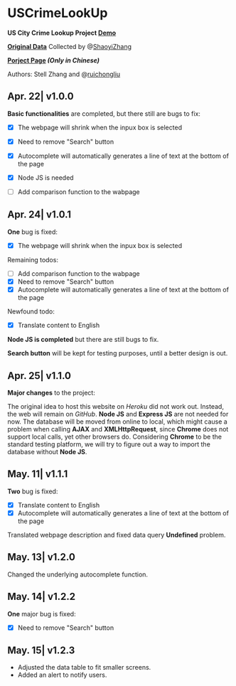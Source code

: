 # USCrimeLookUp
**US City Crime Lookup Project [Demo](http://rliu.me/UsCrimeLookUp/)**

**[Original Data](https://ucr.fbi.gov/crime-in-the-u.s/2015/crime-in-the-u.s.-2015/tables/table-8/table_8_offenses_known_to_law_enforcement_by_state_by_city_2015.xls/view)** Collected by @[ShaoyiZhang](https://github.com/ShaoyiZhang)

**[Porject Page](http://www.minkoder.com/crimerateproj) _(Only in Chinese)_**


Authors: Stell Zhang and @[ruichongliu](https://github.com/ruichongliu)


## Apr. 22| v1.0.0
**Basic functionalities** are completed, but there still are bugs to fix:
 - [x] The webpage will shrink when the inpux box is selected
 - [x] Need to remove "Search" button
 - [x] Autocomplete will automatically generates a line of text at the bottom of the page
 - [x] Node JS is needed
 - [ ] Add comparison function to the wabpage


## Apr. 24| v1.0.1
**One** bug is fixed:
 - [x] The webpage will shrink when the inpux box is selected

Remaining todos:
 - [ ] Add comparison function to the wabpage
 - [x] Need to remove "Search" button
 - [x] Autocomplete will automatically generates a line of text at the bottom of the page

Newfound todo:
 - [x] Translate content to English

**Node JS is completed** but there are still bugs to fix.

**Search button** will be kept for testing purposes, until a better design is out.


## Apr. 25| v1.1.0
**Major changes** to the project:

The original idea to host this website on _Heroku_ did not work out. Instead, the web will remain on _GitHub_. **Node JS** and **Express JS** are not needed for now. The database will be moved from online to local, which might cause a problem when calling **AJAX** and **XMLHttpRequest**, since **Chrome** does not support local calls, yet other browsers do. Considering **Chrome** to be the standard testing platform, we will try to figure out a way to import the database without **Node JS**.


## May. 11| v1.1.1
**Two** bug is fixed:
 - [x] Translate content to English
 - [x] Autocomplete will automatically generates a line of text at the bottom of the page

Translated webpage description and fixed data query **Undefined** problem.


## May. 13| v1.2.0
Changed the underlying autocomplete function.


## May. 14| v1.2.2
**One** major bug is fixed:
 - [x] Need to remove "Search" button


## May. 15| v1.2.3
 - Adjusted the data table to fit smaller screens.
 - Added an alert to notify users.
